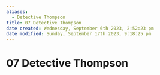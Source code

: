 ```yaml
---
aliases:
  - Detective Thompson
title: 07 Detective Thompson
date created: Wednesday, September 6th 2023, 2:52:23 pm
date modified: Sunday, September 17th 2023, 9:18:25 pm
---
```


# 07 Detective Thompson
